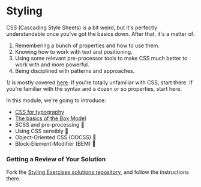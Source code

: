 # Styling

CSS (Cascading Style Sheets) is a bit weird, but it's perfectly understandable once you've got the basics down. After that, it's a matter of: 

1. Remembering a bunch of properties and how to use them.
2. Knowing how to work with text and positioning.
3. Using some relevant pre-processor tools to make CSS much better to work with and more powerful.
4. Being disciplined with patterns and approaches.

1/ is mostly covered [here](https://github.com/makersacademy/course/blob/master/pills/css.md). If you're totally unfamiliar with CSS, start there. If you're familiar with the syntax and a dozen or so properties, start here.

In this module, we're going to introduce:

- [CSS for typography](https://github.com/makersacademy/course/blob/master/styling/1_css_for_typography.md)
- [The basics of the Box Model](https://github.com/makersacademy/course/blob/master/styling/2_the_box_model.md)
- SCSS and pre-processing :construction:
- Using CSS sensibly :construction:
- Object-Oriented CSS (OOCSS) :construction:
- Block-Element-Modifier (BEM) :construction:

### Getting a Review of Your Solution

Fork the [Styling Exercises solutions repository](https://github.com/makersacademy/styling_exercises), and follow the instructions there.



